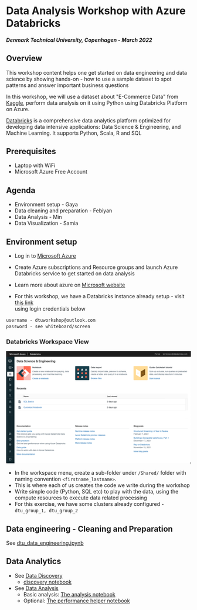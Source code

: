 # Data Analysis Workshop with Azure Databricks
##### Denmark Technical University, Copenhagen - March 2022
## Overview

This workshop content helps one get started on data engineering and data science by showing hands-on - how to use a sample dataset 
to spot patterns and answer important business questions

In this workshop, we will use a dataset about "E-Commerce Data" from [Kaggle](https://www.kaggle.com/benroshan/ecommerce-data), perform data analysis on it using Python 
using Databricks Platform on Azure.


[Databricks](https://databricks.com/) is a comprehensive data analytics platform optimized for developing data intensive applications: 
Data Science & Engineering, and Machine Learning.  It supports Python, Scala, R and SQL 



## Prerequisites
- Laptop with WiFi
- Microsoft Azure Free Account 

## Agenda
- Environment setup - Gaya
- Data cleaning and preparation - Febiyan
- Data Analysis - Min
- Data Visualization - Samia

## Environment setup
- Log in to [Microsoft Azure](https://portal.azure.com)
- Create Azure subscriptions and Resource groups and launch Azure Databricks service to get started on data analysis
- Learn more about azure on [Microsoft website](https://docs.microsoft.com/en-us/learn/modules/intro-to-azure-fundamentals/)
 
- For this workshop, we have a Databricks instance already setup - visit [this link](https://adb-6133228101285352.12.azuredatabricks.net/?o=6133228101285352#)  
 using login credentials below


``` md
username - dtuworkshop@outlook.com
password - see whiteboard/screen
```
   
### Databricks Workspace View

![Databricks Workspace](images/databricks.png)  
                
- In the workspace menu, create a sub-folder under `/Shared/` folder with naming convention `<firstname_lastname>`. 
- This is where each of us creates the code we write during the workshop
- Write simple code (Python, SQL etc) to play with the data, using the compute resources to execute data related processing
- For this exercise,  we have some clusters already configured  - 
``` dtu_group_1, dtu_group_2```

## Data engineering - Cleaning and Preparation

See [dtu_data_engineering.ipynb](dtu_data_engineering.ipynb)

## Data Analytics 

- See [Data Discovery](data_analysis/data_discovery.md)
    - [discovery notebook](data_analysis/data_discovery.ipynb)
- See [Data Analysis](data_analysis/data_analysis.md)
    - Basic analysis: [The analysis notebook](data_analysis/data_analysis.ipynb)
    - Optional: [The performance helper notebook](data_analysis/materialize_joins.ipynb)

